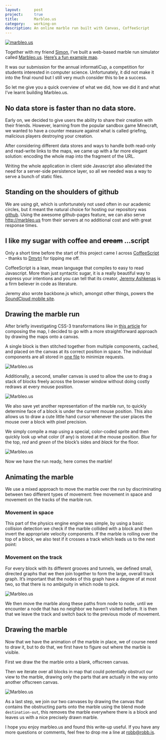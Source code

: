 ```yaml
---
layout:      post
project:     true
title:       Marbleo.us
category:    working-on
description: An online marble run built with Canvas, CoffeeScript
---
```


<a href="http://marbleo.us/#GQIAAP8AAAYvAgAA_wAAFDwAAAA_AAAABwICAP8AAAQAAAAAAAAAABgCAgD_AAALAQEAAP8AAAYpAQAAGgcIAf8AAAU_AAAAPwEAAP8AAAU_AAAAPwEAAP8AAAU_AAAAKwAAAB4CBQD_AAAEAAAAAAAAAAAwBwgA_wAABAAAAAAAAAAAAAAAACwHCQD_AAADAQEAAP8AAAYpAQAA_wAAIgAAAAAAAAAAAAAAAAABAAD_AAADKQEAAP8AAAYpAQAA_wAAKQEBAAD_AAAGKQEAAP8AACkBAQAAFAAAARUAAAAVAAAAFQAAABUAAAAFBwkAKQEAABYAAAEVAAAAFQAAABUAAAAFBwkA_wAAARUAAAAVAAAAFQAAABUAAAAVAAAABQIGAP8AAA8AAAAAAAAAAAAAAAAAAAAAFAEAAP8AAAIAAAAAAAAAAAAAAAAAAAAAMAIAAP8AAAIFAgAA_wAABjECAAAA=">
  <img src="/img/marbleous-screenshot-small.png" alt="marbleo.us" />
</a>

Together with my friend [Simon][simon], I’ve built a web-based marble run simulator called [Marbleo.us][marbleo.us]. [Here’s a fun example map][try].

It was our submission for the annual informatiCup, a competition for students interested in computer science. Unfortunately, it did not make it into the final round but I still very much consider this to be a success.

So let me give you a quick overview of what we did, how we did it and what I’ve learnt building Marbleo.us.

## No data store is faster than no data store.
Early on, we decided to give users the ability to share their creation with their friends. However, learning from the popular sandbox game Minecraft, we wanted to have a counter measure against what is called griefing, malicious players destroying your creation.

After considering different data stores and ways to handle both read-only and read-write links to the maps, we came up with a far more elegant solution: encoding the whole map into the fragment of the URL.

Writing the whole application in client side Javascript also alleviated the need for a server-side persistence layer, so all we needed was a way to serve a bunch of static files.

## Standing on the shoulders of github
We are using git, which is unfortunately not used often in our academic circles, but it meant the natural choice for hosting our repository was [github][github]. Using the awesome github-pages feature, we can also serve http://marbleo.us from their servers at no additional cost and with great response times.

## I like my sugar with coffee and <strike>cream</strike> …script
Only a short time before the start of this project came I across [CoffeeScript][coffeescript] - thanks to [Dmytri][dmytri] for tipping me off.

CoffeeScript is a lean, mean language that compiles to easy to read Javascript.
More than just syntactic sugar, it is a really beautiful way to express your intentions and you can tell that its creator, [Jeremy Ashkenas][jeremy] is a firm believer in code as literature.

Jeremy also wrote backbone.js which, amongst other things, powers the
[SoundCloud mobile site][soundcloud_mobile].

## Drawing the marble run
After briefly investigating CSS-3 transformations like in [this article][transforms] for composing the map, I decided to go with a more straightforward approach by drawing the maps onto a canvas.

A single block is then stitched together from multiple components, cached, and placed on the canvas at its correct position in space. The individual components are all stored in [one file][texture_file] to minimize requests.

![Marbleo.us](/img/marbleous-compositing.png)

Additionally, a second, smaller canvas is used to allow the use to drag a stack of blocks freely across the browser window without doing costly redraws at every mouse position.

![Marbleo.us](/img/marbleous-canvases.png)

We also save yet another representation of the marble run, to quickly determine face of a block is under the current mouse position.
This also allows us to draw a cute little hand cursor whenever the user places the mouse over a block with pixel precision.

We simply compile a map using a special, color-coded sprite and then quickly look up what color (if any) is stored at the mouse position.
_Blue_ for the top, _red_ and _green_ of the block’s sides and _black_ for the floor.

![Marbleo.us](/img/marbleous-hitmap.png)

Now we have the run ready, here comes the marble!

## Animating the marble

We use a mixed approach to move the marble over the run by discriminating between two different types of movement: free movement in space and movement on the tracks of the marble run.

### Movement in space

This part of the physics engine engine was simple, by using a basic collision detection we check if the marble collided with a block and then invert the appropriate velocity components. If the marble is rolling over the top of a block, we also test if it crosses a track which leads us to the next point:

### Movement on the track

For every block with its different grooves and tunnels, we defined small, directed graphs that we then join together to form the large, overall track graph.
It’s important that the nodes of this graph have a degree of at most two, so that there is no ambiguity in which node to pick.

![Marbleo.us](/img/marbleous-tracks.png)

We then move the marble along these paths from node to node, until we encounter a node that has no neighbor we haven’t visited before. It is then that we leave the track and switch back to the previous mode of movement.

## Drawing the marble

Now that we have the animation of the marble in place, we of course need to draw it, but to do that, we first have to figure out where the marble is visible.

First we draw the the marble onto a blank, offscreen canvas.

Then we iterate over all blocks in map that could potentially obstruct our view to the marble, drawing only the parts that are actually in the way onto another offscreen canvas.

![Marbleo.us](/img/marbleous-visibility.png)

As a last step, we join our two canvases by drawing the canvas that contains the obstructing parts onto the marble using the blend mode `destination-out`, this removes the marble everywhere there is a block and leaves us with a nice precisely drawn marble.

I hope you enjoy marbleo.us and found this write-up useful. If you have any more questions or comments, feel free to drop me a line at [robb@robb.is](mailto:robb@robb.is).

[coffeescript]:      http://coffeescript.org
[dmytri]:            http://dmytri.info/
[jeremy]:            https://github.com/jashkenas
[marbleo.us]:        http://marbleo.us
[texture_file]:      https://github.com/robb/Marbleo.us/blob/master/src/img/textures.png
[try]:               http://marbleo.us/#GQIAAP8AAAYvAgAA_wAAFDwAAAA_AAAABwICAP8AAAQAAAAAAAAAABgCAgD_AAALAQEAAP8AAAYpAQAAGgcIAf8AAAU_AAAAPwEAAP8AAAU_AAAAPwEAAP8AAAU_AAAAKwAAAB4CBQD_AAAEAAAAAAAAAAAwBwgA_wAABAAAAAAAAAAAAAAAACwHCQD_AAADAQEAAP8AAAYpAQAA_wAAIgAAAAAAAAAAAAAAAAABAAD_AAADKQEAAP8AAAYpAQAA_wAAKQEBAAD_AAAGKQEAAP8AACkBAQAAFAAAARUAAAAVAAAAFQAAABUAAAAFBwkAKQEAABYAAAEVAAAAFQAAABUAAAAFBwkA_wAAARUAAAAVAAAAFQAAABUAAAAVAAAABQIGAP8AAA8AAAAAAAAAAAAAAAAAAAAAFAEAAP8AAAIAAAAAAAAAAAAAAAAAAAAAMAIAAP8AAAIFAgAA_wAABjECAAAA=
[transforms]:        http://cssatoms.com/miscellaneous/create-a-3d-cube-in-pure-css3/
[simon]:             http://simon-hohberg.de
[github]:            https://github.com/robb/Marbleo.us
[soundcloud_mobile]: https://m.soundcloud.com
